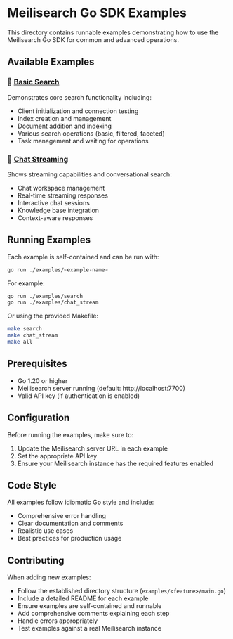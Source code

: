 # Meilisearch Go SDK Examples

This directory contains runnable examples demonstrating how to use the Meilisearch Go SDK for common and advanced operations.

## Available Examples

### 📝 [Basic Search](./search)
Demonstrates core search functionality including:
- Client initialization and connection testing
- Index creation and management
- Document addition and indexing
- Various search operations (basic, filtered, faceted)
- Task management and waiting for operations

### 💬 [Chat Streaming](./chat_stream)
Shows streaming capabilities and conversational search:
- Chat workspace management
- Real-time streaming responses
- Interactive chat sessions
- Knowledge base integration
- Context-aware responses

## Running Examples

Each example is self-contained and can be run with:

```bash
go run ./examples/<example-name>
```

For example:
```bash
go run ./examples/search
go run ./examples/chat_stream
```

Or using the provided Makefile:
```bash
make search
make chat_stream
make all
```

## Prerequisites

- Go 1.20 or higher
- Meilisearch server running (default: http://localhost:7700)
- Valid API key (if authentication is enabled)

## Configuration

Before running the examples, make sure to:
1. Update the Meilisearch server URL in each example
2. Set the appropriate API key
3. Ensure your Meilisearch instance has the required features enabled

## Code Style

All examples follow idiomatic Go style and include:
- Comprehensive error handling
- Clear documentation and comments
- Realistic use cases
- Best practices for production usage

## Contributing

When adding new examples:
- Follow the established directory structure (`examples/<feature>/main.go`)
- Include a detailed README for each example
- Ensure examples are self-contained and runnable
- Add comprehensive comments explaining each step
- Handle errors appropriately
- Test examples against a real Meilisearch instance
